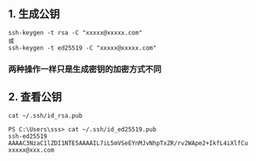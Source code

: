 ## 1. 生成公钥
```shell
ssh-keygen -t rsa -C "xxxxx@xxxxx.com"  
或
ssh-keygen -t ed25519 -C "xxxxx@xxxxx.com"  

```
### **两种操作一样只是生成密钥的加密方式不同**

## 2. 查看公钥
```shell
cat ~/.ssh/id_rsa.pub
```

```shell
PS C:\Users\sss> cat ~/.ssh/id_ed25519.pub
ssh-ed25519 AAAAC3NzaC1lZDI1NTE5AAAAIL7iL5mVSeEYnMJvNhpTxZR/rv2WApe2+IkfL4iXlfCu xxxxx@xxx.com
```

